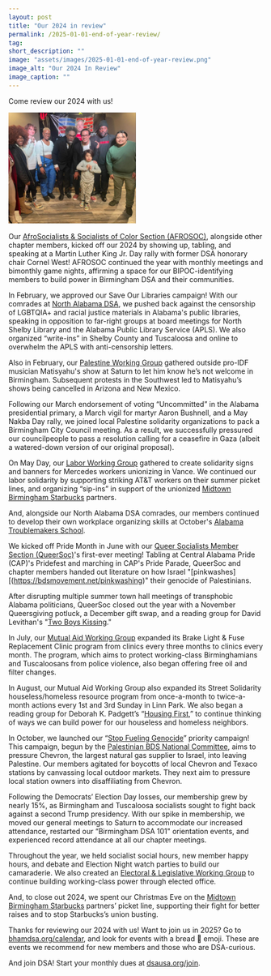```yaml
---
layout: post 
title: "Our 2024 in review"
permalink: /2025-01-01-end-of-year-review/
tag: 
short_description: ""
image: "assets/images/2025-01-01-end-of-year-review.png"
image_alt: "Our 2024 In Review"
image_caption: ""
---
```


Come review our 2024 with us!

<img src="assets/images/2025-01-01-A.jpg" width="50%" height="50%">

Our [AfroSocialists & Socialists of Color Section (AFROSOC)](https://bhamdsa.org/our-work/#AFROSOC), alongside other chapter members, kicked off our 2024 by showing up, tabling, and speaking at a Martin Luther King Jr. Day rally with former DSA honorary chair Cornel West! AFROSOC continued the year with monthly meetings and bimonthly game nights, affirming a space for our BIPOC-identifying members to build power in Birmingham DSA and their communities.

In February, we approved our Save Our Libraries campaign! With our comrades at [North Alabama DSA](https://actionnetwork.org/groups/north-alabama-dsa), we pushed back against the censorship of LGBTQIA+ and racial justice materials in Alabama's public libraries, speaking in opposition to far-right groups at board meetings for North Shelby Library and the Alabama Public Library Service (APLS). We also organized “write-ins” in Shelby County and Tuscaloosa and online to overwhelm the APLS with anti-censorship letters.

Also in February, our [Palestine Working Group](https://bhamdsa.org/our-work/#palestineWG) gathered outside pro-IDF musician Matisyahu's show at Saturn to let him know he’s not welcome in Birmingham. Subsequent protests in the Southwest led to Matisyahu’s shows being cancelled in Arizona and New Mexico. 

Following our March endorsement of voting “Uncommitted” in the Alabama presidential primary, a March vigil for martyr Aaron Bushnell, and a May Nakba Day rally, we joined local Palestine solidarity organizations to pack a Birmingham City Council meeting. As a result, we successfully pressured our councilpeople to pass a resolution calling for a ceasefire in Gaza (albeit a watered-down version of our original proposal).

On May Day, our [Labor Working Group](https://bhamdsa.org/our-work/#laborWG) gathered to create solidarity signs and banners for Mercedes workers unionizing in Vance. We continued our labor solidarity by supporting striking AT&T workers on their summer picket lines, and organizing “sip-ins” in support of the unionized [Midtown Birmingham Starbucks](https://www.instagram.com/sbworkersunitedbham) partners. 

And, alongside our North Alabama DSA comrades, our members continued to develop their own workplace organizing skills at October's [Alabama Troublemakers School](https://www.alreporter.com/2024/10/21/troublemakers-school-teaches-alabamians-about-taking-on-the-boss-and-winning/).

We kicked off Pride Month in June with our [Queer Socialists Member Section (QueerSoc)](https://bhamdsa.org/our-work/#QUEERSOC)'s first-ever meeting! Tabling at Central Alabama Pride (CAP)'s Pridefest and marching in CAP's Pride Parade, QueerSoc and chapter members handed out literature on how Israel "[pinkwashes][(https://bdsmovement.net/pinkwashing)" their genocide of Palestinians.

After disrupting multiple summer town hall meetings of transphobic Alabama politicians, QueerSoc closed out the year with a November Queersgiving potluck, a December gift swap, and a reading group for David Levithan's "[Two Boys Kissing](http://www.davidlevithan.com/two-boys-kissing/)."

In July, our [Mutual Aid Working Group](https://bhamdsa.org/our-work/#mutualAidWG) expanded its Brake Light & Fuse Replacement Clinic program from clinics every three months to clinics every month. The program, which aims to protect working-class Birminghamians and Tuscaloosans from police violence, also began offering free oil and filter changes.

In August, our Mutual Aid Working Group also expanded its Street Solidarity houseless/homeless resource program from once-a-month to twice-a-month actions every 1st and 3rd Sunday in Linn Park. We also began a reading group for Deborah K. Padgett’s “[Housing First](https://global.oup.com/academic/product/housing-first-9780199989805?cc=us&lang=en&),” to continue thinking of ways we can build power for our houseless and homeless neighbors.

In October, we launched our “[Stop Fueling Genocide](https://www.dsausa.org/democratic-left/lets-organize-to-stop-chevron-fueling-genocide/)” priority campaign! This campaign, begun by the [Palestinian BDS National Committee](https://bdsmovement.net/bnc), aims to pressure Chevron, the largest natural gas supplier to Israel, into leaving Palestine. Our members agitated for boycotts of local Chevron and Texaco stations by canvassing local outdoor markets. They next aim to pressure local station owners into disaffiliating from Chevron.

Following the Democrats’ Election Day losses, our membership grew by nearly 15%, as Birmingham and Tuscaloosa socialists sought to fight back against a second Trump presidency. With our spike in membership, we moved our general meetings to Saturn to accommodate our increased attendance, restarted our “Birmingham DSA 101" orientation events, and experienced record attendance at all our chapter meetings.

Throughout the year, we held socialist social hours, new member happy hours, and debate and Election Night watch parties to build our camaraderie. We also created an [Electoral & Legislative Working Group](https://bhamdsa.org/our-work/#electoralWG) to continue building
working-class power through elected office.

And, to close out 2024, we spent our Christmas Eve on the [Midtown Birmingham Starbucks](https://www.instagram.com/sbworkersunitedbham) partners’ picket line, supporting their fight for better raises and to stop Starbucks’s union busting. 

Thanks for reviewing our 2024 with us! Want to join us in 2025? Go to [bhamdsa.org/calendar](https://bhamdsa.org/calendar), and look for events with a bread 🍞 emoji. These are events we recommend for new members and those who are DSA-curious. 

And join DSA! Start your monthly dues at [dsausa.org/join](https://dsausa.org/join).
